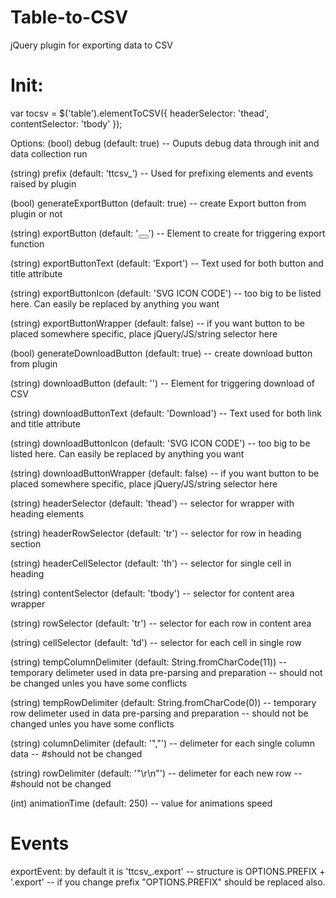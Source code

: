 # Table-to-CSV
jQuery plugin for exporting data to CSV

# Init:
var tocsv = $('table').elementToCSV({
    headerSelector: 'thead',
    contentSelector: 'tbody'
});

Options:
  (bool) debug (default: true) -- Ouputs debug data through init and data collection run
  
  (string) prefix (default: 'ttcsv_') -- Used for prefixing elements and events raised by plugin
  
  
  (bool) generateExportButton (default: true) -- create Export button from plugin or not
  
  (string) exportButton (default: '<button type="button"></button>') -- Element to create for triggering export function
  
  (string) exportButtonText (default: 'Export') -- Text used for both button and title attribute
  
  (string) exportButtonIcon (default: 'SVG ICON CODE') -- too big to be listed here. Can easily be replaced by anything you want
  
  (string) exportButtonWrapper (default: false) -- if you want button to be placed somewhere specific, place jQuery/JS/string selector here
  
  
  
  (bool) generateDownloadButton (default: true) -- create download button from plugin
  
  (string) downloadButton (default: '<a href="javascript:void(0);"></a>') -- Element for triggering download of CSV
  
  (string) downloadButtonText (default: 'Download') -- Text used for both link and title attribute
  
  (string) downloadButtonIcon (default: 'SVG ICON CODE') -- too big to be listed here. Can easily be replaced by anything you want
  
  (string) downloadButtonWrapper (default: false) -- if you want button to be placed somewhere specific, place jQuery/JS/string selector here


  (string) headerSelector (default: 'thead') -- selector for wrapper with heading elements
  
  (string) headerRowSelector (default: 'tr') -- selector for row in heading section
  
  (string) headerCellSelector (default: 'th') -- selector for single cell in heading


  (string) contentSelector (default: 'tbody') -- selector for content area wrapper
  
  (string) rowSelector (default: 'tr') -- selector for each row in content area
  
  (string) cellSelector (default: 'td') -- selector for each cell in single row
  
  
  (string) tempColumnDelimiter (default: String.fromCharCode(11)) -- temporary delimeter used in data pre-parsing and preparation -- should not be changed unles you have some conflicts
  
  (string) tempRowDelimiter (default: String.fromCharCode(0)) -- temporary row delimeter used in data pre-parsing and preparation -- should not be changed unles you have some conflicts


  (string) columnDelimiter (default: '","') -- delimeter for each single column data -- #should not be changed
  
  (string) rowDelimiter (default: '"\r\n"') -- delimeter for each new row -- #should not be changed


  (int) animationTime (default: 250) -- value for animations speed


# Events
  
  exportEvent:
    by default it is 'ttcsv_.export' -- structure is OPTIONS.PREFIX + '.export' -- if you change prefix "OPTIONS.PREFIX" should be replaced also.

